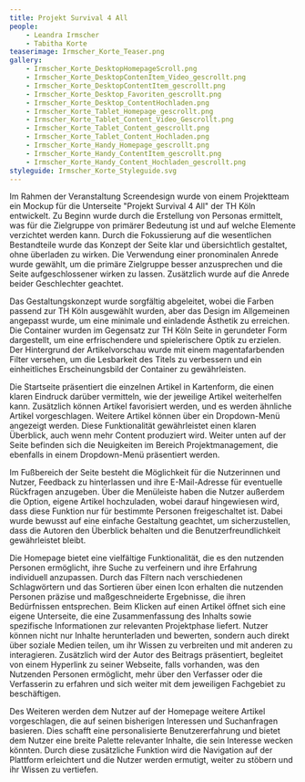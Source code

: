 ```yaml
---
title: Projekt Survival 4 All
people:
    - Leandra Irmscher
    - Tabitha Korte
teaserimage: Irmscher_Korte_Teaser.png
gallery:
    - Irmscher_Korte_DesktopHomepageScroll.png
    - Irmscher_Korte_DesktopContenItem_Video_gescrollt.png
    - Irmscher_Korte_DesktopContentItem_gescrollt.png
    - Irmscher_Korte_Desktop_Favoriten_gescrollt.png
    - Irmscher_Korte_Desktop_ContentHochladen.png
    - Irmscher_Korte_Tablet_Homepage_gescrollt.png
    - Irmscher_Korte_Tablet_Content_Video_Gescrollt.png
    - Irmscher_Korte_Tablet_Content_gescrollt.png
    - Irmscher_Korte_Tablet_Content_Hochladen.png
    - Irmscher_Korte_Handy_Homepage_gescrollt.png
    - Irmscher_Korte_Handy_ContentItem_gescrollt.png
    - Irmscher_Korte_Handy_Content_Hochladen_gescrollt.png
styleguide: Irmscher_Korte_Styleguide.svg
---
```



Im Rahmen der Veranstaltung Screendesign wurde von einem Projektteam ein Mockup für die Unterseite "Projekt Survival 4 All" der TH Köln entwickelt. Zu Beginn wurde durch die Erstellung von Personas ermittelt, was für die Zielgruppe von primärer Bedeutung ist und auf welche Elemente verzichtet werden kann. Durch die Fokussierung auf die wesentlichen Bestandteile wurde das Konzept der Seite klar und übersichtlich gestaltet, ohne überladen zu wirken. Die Verwendung einer pronominalen Anrede wurde gewählt, um die primäre Zielgruppe besser anzusprechen und die Seite aufgeschlossener wirken zu lassen. Zusätzlich wurde auf die Anrede beider Geschlechter geachtet.

Das Gestaltungskonzept wurde sorgfältig abgeleitet, wobei die Farben passend zur TH Köln ausgewählt wurden, aber das Design im Allgemeinen angepasst wurde, um eine minimale und einladende Ästhetik zu erreichen. Die Container wurden im Gegensatz zur TH Köln Seite in gerundeter Form dargestellt, um eine erfrischendere und spielerischere Optik zu erzielen. Der Hintergrund der Artikelvorschau wurde mit einem magentafarbenden Filter versehen, um die Lesbarkeit des Titels zu verbessern und ein einheitliches Erscheinungsbild der Container zu gewährleisten.

Die Startseite präsentiert die einzelnen Artikel in Kartenform, die einen klaren Eindruck darüber vermitteln, wie der jeweilige Artikel weiterhelfen kann. Zusätzlich können Artikel favorisiert werden, und es werden ähnliche Artikel vorgeschlagen. Weitere Artikel können über ein Dropdown-Menü angezeigt werden. Diese Funktionalität gewährleistet einen klaren Überblick, auch wenn mehr Content produziert wird. Weiter unten auf der Seite befinden sich die Neuigkeiten im Bereich Projektmanagement, die ebenfalls in einem Dropdown-Menü präsentiert werden.

Im Fußbereich der Seite besteht die Möglichkeit für die Nutzerinnen und Nutzer, Feedback zu hinterlassen und ihre E-Mail-Adresse für eventuelle Rückfragen anzugeben. Über die Menüleiste haben die Nutzer außerdem die Option, eigene Artikel hochzuladen, wobei darauf hingewiesen wird, dass diese Funktion nur für bestimmte Personen freigeschaltet ist. Dabei wurde bewusst auf eine einfache Gestaltung geachtet, um sicherzustellen, dass die Autoren den Überblick behalten und die Benutzerfreundlichkeit gewährleistet bleibt.

Die Homepage bietet eine vielfältige Funktionalität, die es den nutzenden Personen ermöglicht, ihre Suche zu verfeinern und ihre Erfahrung individuell anzupassen. Durch das Filtern nach verschiedenen Schlagwörtern und das Sortieren über einen Icon erhalten die nutzenden Personen präzise und maßgeschneiderte Ergebnisse, die ihren Bedürfnissen entsprechen. Beim Klicken auf einen Artikel öffnet sich eine eigene Unterseite, die eine Zusammenfassung des Inhalts sowie spezifische Informationen zur relevanten Projektphase liefert. Nutzer können nicht nur Inhalte herunterladen und bewerten, sondern auch direkt über soziale Medien teilen, um ihr Wissen zu verbreiten und mit anderen zu interagieren. Zusätzlich wird der Autor des Beitrags präsentiert, begleitet von einem Hyperlink zu seiner Webseite, falls vorhanden, was den Nutzenden Personen ermöglicht, mehr über den Verfasser oder die Verfasserin zu erfahren und sich weiter mit dem jeweiligen Fachgebiet zu beschäftigen.

Des Weiteren werden dem Nutzer auf der Homepage weitere Artikel vorgeschlagen, die auf seinen bisherigen Interessen und Suchanfragen basieren. Dies schafft eine personalisierte Benutzererfahrung und bietet dem Nutzer eine breite Palette relevanter Inhalte, die sein Interesse wecken könnten. Durch diese zusätzliche Funktion wird die Navigation auf der Plattform erleichtert und die Nutzer werden ermutigt, weiter zu stöbern und ihr Wissen zu vertiefen.
